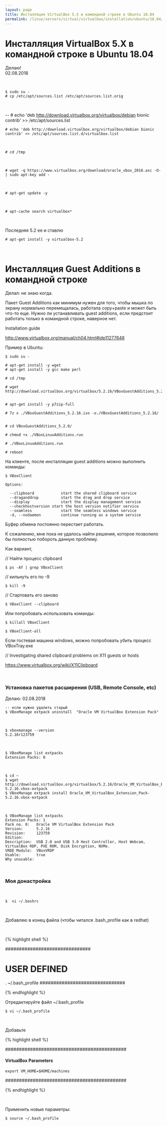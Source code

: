 ```yaml
---
layout: page
title: Инсталляция VirtualBox 5.X в командной строке в Ubuntu 18.04
permalink: /linux/servers/virtual/virtualbox/installation/ubuntu/18.04/
---
```



# Инсталляция VirtualBox 5.X в командной строке в Ubuntu 18.04

Делаю!  
02.08.2018


<br/>

    $ sudo su -
    # cp /etc/apt/sources.list /etc/apt/sources.list.orig

<br/>

 --   # echo 'deb http://download.virtualbox.org/virtualbox/debian bionic contrib' >> /etc/apt/sources.list

    # echo 'deb http://download.virtualbox.org/virtualbox/debian bionic contrib' >> /etc/apt/sources.list.d/virtualbox.list





<br/>

    # cd /tmp

<br/>

    # wget -q https://www.virtualbox.org/download/oracle_vbox_2016.asc -O- | sudo apt-key add -

<br/>

    # apt-get update -y

<br/>

    # apt-cache search virtualbox*

<br/>

Последняя 5.2 ее и ставлю

    # apt-get install -y virtualbox-5.2



<br/>

# Инсталляция Guest Additions в командной строке

Делал: не знаю когда.


Пакет Guest Additions как минимум нужен для того, чтобы мышка по экрану нормально перемещалась, работала copy+paste и может быть что-то еще. Нужно ли устанавливать guest additions, если предстоит работать только в командной строке, наверное нет.

Installation guide

http://www.virtualbox.org/manual/ch04.html#idp11277648



Пример в Ubuntu:

    $ sudo su -

    # apt-get install -y wget
    # apt-get install -y gcc make perl

    # cd /tmp

    # wget http://download.virtualbox.org/virtualbox/5.2.16/VBoxGuestAdditions_5.2.16.iso


    # apt-get install -y p7zip-full

    # 7z x ./VBoxGuestAdditions_5.2.16.iso -o./VBoxGuestAdditions_5.2.16/


    # cd VBoxGuestAdditions_5.2.0/

    # chmod +x ./VBoxLinuxAdditions.run

    # ./VBoxLinuxAdditions.run

    # reboot

На клиенте, после инсталляции guest additions можно выполнить команды:

    $ VBoxClient

    Options:

      --clipboard            start the shared clipboard service
      --draganddrop          start the drag and drop service
      --display              start the display management service
      --checkhostversion start the host version notifier service
      --seamless             start the seamless windows service
      -d, --nodaemon         continue running as a system service

Буфер обмена постоянно перестает работать.

К сожалению, мне пока не удалось найти решения, которое позволило бы полностью побороть данную проблему.

Как вариант,

// Найти процесс clipboard

    $ ps -Af | grep VBoxClient

// кильнуть его по -9

    $ kill -9

// Стартовать его заново

    $ VBoxClient --clipboard

Или попробовать использовать команды:

    $ killall VBoxClient

    $ VBoxClient-all

Если гостевая машина windows, можно попробовать убить процесс VBoxTray.exe

// Investigating shared clipboard problems on X11 guests or hosts

https://www.virtualbox.org/wiki/X11Clipboard


<br/>

### Установка пакетов расширения (USB, Remote Console, etc)

Делаю: 02.08.2018


    -- если нужно удалить старый
    $ VBoxManage extpack uninstall  "Oracle VM VirtualBox Extension Pack"

<br/>

    $ vboxmanage --version
    5.2.16r123759


<br/>

    $ VBoxManage list extpacks
    Extension Packs: 0
    
<br/>    
    
    $ cd ~
    $ wget http://download.virtualbox.org/virtualbox/5.2.16/Oracle_VM_VirtualBox_Extension_Pack-5.2.16.vbox-extpack
    $ VBoxManage extpack install Oracle_VM_VirtualBox_Extension_Pack-5.2.16.vbox-extpack
    

<br/>

    $ VBoxManage list extpacks
    Extension Packs: 1
    Pack no. 0:   Oracle VM VirtualBox Extension Pack
    Version:      5.2.16
    Revision:     123759
    Edition:      
    Description:  USB 2.0 and USB 3.0 Host Controller, Host Webcam, VirtualBox RDP, PXE ROM, Disk Encryption, NVMe.
    VRDE Module:  VBoxVRDP
    Usable:       true 
    Why unusable: 



<br/> 

### Моя донастройка

<br/>

    $  vi ~/.bashrc

<br/>

Добавляю в конец файла (чтобы читался .bash_profile как в redhat)

<br/>

{% highlight shell %}

###############################
# USER DEFINED
. ~/.bash_profile
###############################

{% endhighlight %}


Отредактируйте файл ~/.bash_profile

    $ vi ~/.bash_profile

<br/>

Добавьте


{% highlight shell %}

############################################
#### VirtualBox Parameters

    export VM_HOME=$HOME/machines

############################################

{% endhighlight %}


<br/>

Применить новые параметры:

    $ source ~/.bash_profile  

<br/>